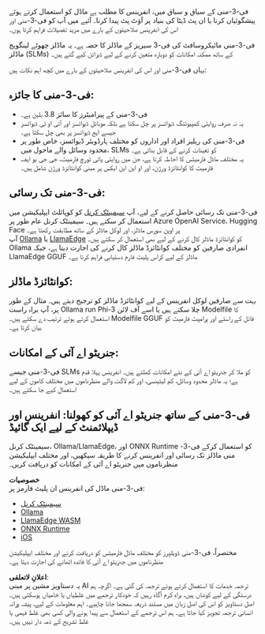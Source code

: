 فی-3-منی کے سیاق و سباق میں، انفرینس کا مطلب ہے ماڈل کو استعمال کرتے ہوئے پیشگوئیاں کرنا یا ان پٹ ڈیٹا کی بنیاد پر آؤٹ پٹ پیدا کرنا۔ آئیے میں آپ کو فی-3-منی اور اس کی انفرینس صلاحیتوں کے بارے میں مزید تفصیلات فراہم کرتا ہوں۔

فی-3-منی مائیکروسافٹ کی فی-3 سیریز کے ماڈلز کا حصہ ہے۔ یہ ماڈلز چھوٹے لینگویج ماڈلز (SLMs) کے ساتھ ممکنہ امکانات کو دوبارہ متعین کرنے کے لیے ڈیزائن کیے گئے ہیں۔

یہاں فی-3-منی اور اس کی انفرینس صلاحیتوں کے بارے میں کچھ اہم نکات ہیں:

## **فی-3-منی کا جائزہ:**
- فی-3-منی کے پیرامیٹرز کا سائز 3.8 بلین ہے۔
- یہ نہ صرف روایتی کمپیوٹنگ ڈیوائسز پر چل سکتا ہے بلکہ موبائل ڈیوائسز اور آئی او ٹی ڈیوائسز جیسے ایج ڈیوائسز پر بھی چل سکتا ہے۔
- فی-3-منی کی ریلیز افراد اور اداروں کو مختلف ہارڈویئر ڈیوائسز، خاص طور پر محدود وسائل والے ماحول میں، SLMs کو تعینات کرنے کے قابل بناتی ہے۔
- یہ مختلف ماڈل فارمیٹس کا احاطہ کرتا ہے، جن میں روایتی پائی ٹورچ فارمیٹ، جی جی یو ایف فارمیٹ کا کوانٹائزڈ ورژن، اور او این این ایکس پر مبنی کوانٹائزڈ ورژن شامل ہیں۔

## **فی-3-منی تک رسائی:**
فی-3-منی تک رسائی حاصل کرنے کے لیے، آپ [سیمینٹک کرنل](https://github.com/microsoft/SemanticKernelCookBook?WT.mc_id=aiml-138114-kinfeylo) کو کوپائلٹ ایپلیکیشن میں استعمال کر سکتے ہیں۔ سیمینٹک کرنل عام طور پر Azure OpenAI Service، Hugging Face پر اوپن سورس ماڈلز، اور لوکل ماڈلز کے ساتھ مطابقت رکھتا ہے۔  
آپ [Ollama](https://ollama.com) یا [LlamaEdge](https://llamaedge.com) کو کوانٹائزڈ ماڈلز کال کرنے کے لیے بھی استعمال کر سکتے ہیں۔ Ollama انفرادی صارفین کو مختلف کوانٹائزڈ ماڈلز کال کرنے کی اجازت دیتا ہے، جبکہ LlamaEdge GGUF ماڈلز کے لیے کراس پلیٹ فارم دستیابی فراہم کرتا ہے۔

## **کوانٹائزڈ ماڈلز:**
بہت سے صارفین لوکل انفرینس کے لیے کوانٹائزڈ ماڈلز کو ترجیح دیتے ہیں۔ مثال کے طور پر، آپ براہ راست Ollama run Phi-3 چلا سکتے ہیں یا اسے آف لائن Modelfile کا استعمال کرتے ہوئے ترتیب دے سکتے ہیں۔ Modelfile GGUF فائل کے راستے اور پرامپٹ فارمیٹ کو بیان کرتا ہے۔

## **جنریٹو اے آئی کے امکانات:**
فی-3-منی جیسے SLMs کو ملا کر جنریٹو اے آئی کے نئے امکانات کھلتے ہیں۔ انفرینس پہلا قدم ہے؛ یہ ماڈلز محدود وسائل، کم لیٹینسی، اور کم لاگت والے منظرناموں میں مختلف کاموں کے لیے استعمال کیے جا سکتے ہیں۔

## **فی-3-منی کے ساتھ جنریٹو اے آئی کو کھولنا: انفرینس اور ڈیپلائمنٹ کے لیے ایک گائیڈ**  
سیمینٹک کرنل، Ollama/LlamaEdge، اور ONNX Runtime کو استعمال کرکے فی-3-منی ماڈلز تک رسائی اور انفرینس کرنے کا طریقہ سیکھیں، اور مختلف ایپلیکیشن منظرناموں میں جنریٹو اے آئی کے امکانات کو دریافت کریں۔

**خصوصیات**  
فی-3-منی ماڈل کی انفرینس ان پلیٹ فارمز پر:

- [سیمینٹک کرنل](https://github.com/Azure-Samples/Phi-3MiniSamples/tree/main/semantickernel?WT.mc_id=aiml-138114-kinfeylo)  
- [Ollama](https://github.com/Azure-Samples/Phi-3MiniSamples/tree/main/ollama?WT.mc_id=aiml-138114-kinfeylo)  
- [LlamaEdge WASM](https://github.com/Azure-Samples/Phi-3MiniSamples/tree/main/wasm?WT.mc_id=aiml-138114-kinfeylo)  
- [ONNX Runtime](https://github.com/Azure-Samples/Phi-3MiniSamples/tree/main/onnx?WT.mc_id=aiml-138114-kinfeylo)  
- [iOS](https://github.com/Azure-Samples/Phi-3MiniSamples/tree/main/ios?WT.mc_id=aiml-138114-kinfeylo)  

مختصراً، فی-3-منی ڈویلپرز کو مختلف ماڈل فارمیٹس کو دریافت کرنے اور مختلف ایپلیکیشن منظرناموں میں جنریٹو اے آئی کا فائدہ اٹھانے کی اجازت دیتا ہے۔

**اعلانِ لاتعلقی**:  
یہ دستاویز مشین پر مبنی AI ترجمہ خدمات کا استعمال کرتے ہوئے ترجمہ کی گئی ہے۔ اگرچہ ہم درستگی کے لیے کوشاں ہیں، براہِ کرم آگاہ رہیں کہ خودکار ترجمے میں غلطیاں یا خامیاں ہوسکتی ہیں۔ اصل دستاویز کو اس کی اصل زبان میں مستند ذریعہ سمجھا جانا چاہیے۔ اہم معلومات کے لیے، پیشہ ورانہ انسانی ترجمہ تجویز کیا جاتا ہے۔ ہم اس ترجمے کے استعمال سے پیدا ہونے والی کسی بھی غلط فہمی یا غلط تشریح کے ذمہ دار نہیں ہیں۔